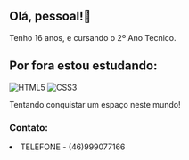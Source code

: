 ## Olá, pessoal!👋 
Tenho 16 anos, e cursando o 2º Ano Tecnico.


##  Por fora estou estudando:

![HTML5](https://img.shields.io/badge/HTML5-E34F26?style=for-the-badge&logo=html5&logoColor=white)
![CSS3](https://img.shields.io/badge/CSS3-1572B6?style=for-the-badge&logo=css3&logoColor=white)



Tentando conquistar um espaço neste mundo!

### Contato:

<li> TELEFONE - (46)999077166 </li>

